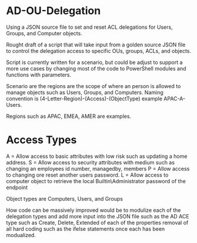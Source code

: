 # AD-OU-Delegation
Using a JSON source file to set and reset ACL delegations for Users, Groups, and Computer objects.

Rought draft of a script that will take input from a golden source JSON file to control the delegation access to specific OUs, groups, ACLs, and objects.

Script is currently written for a scenario, but could be adjust to support a more use cases by changing most of the code to PowerShell modules and functions with parameters.

Scenario are the regions are the scope of where an person is allowed to manage objects such as Users, Groups, and Computers. Naming convention is (4-Letter-Region)-(Access)-(ObjectType) example APAC-A-Users.

Regions such as APAC, EMEA, AMER are examples.

Access Types
============
A = Allow access to basic attributes with low risk such as updating a home address.
S = Allow access to security attributes with medium such as changing an employees id number, managedby, members
P = Allow access to changing ore reset another users password.
L = Allow access to computer object to retrieve the local Builtin\Administrator password of the endpoint

Object types are Computers, Users, and Groups


How code can be massively improved would be to modulize each of the delegation types and add more input into the JSON file such as the AD ACE type such as Create, Delete, Extended of each of the properties removal of all hard coding such as the ifelse statements once each has been modualized.
